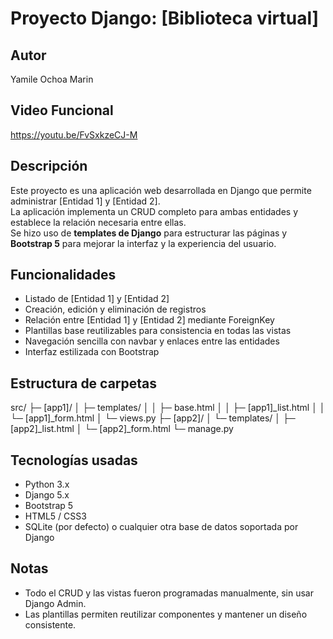 # Proyecto Django: [Biblioteca virtual]

## Autor
Yamile Ochoa Marin

## Video Funcional
https://youtu.be/FvSxkzeCJ-M

## Descripción
Este proyecto es una aplicación web desarrollada en Django que permite administrar [Entidad 1] y [Entidad 2].  
La aplicación implementa un CRUD completo para ambas entidades y establece la relación necesaria entre ellas.  
Se hizo uso de **templates de Django** para estructurar las páginas y **Bootstrap 5** para mejorar la interfaz y la experiencia del usuario.

## Funcionalidades
- Listado de [Entidad 1] y [Entidad 2]  
- Creación, edición y eliminación de registros  
- Relación entre [Entidad 1] y [Entidad 2] mediante ForeignKey  
- Plantillas base reutilizables para consistencia en todas las vistas  
- Navegación sencilla con navbar y enlaces entre las entidades  
- Interfaz estilizada con Bootstrap

## Estructura de carpetas
src/
├─ [app1]/
│  ├─ templates/
│  │  ├─ base.html
│  │  ├─ [app1]_list.html
│  │  └─ [app1]_form.html
│  └─ views.py
├─ [app2]/
│  └─ templates/
│     ├─ [app2]_list.html
│     └─ [app2]_form.html
└─ manage.py

## Tecnologías usadas
- Python 3.x  
- Django 5.x  
- Bootstrap 5  
- HTML5 / CSS3  
- SQLite (por defecto) o cualquier otra base de datos soportada por Django

## Notas
- Todo el CRUD y las vistas fueron programadas manualmente, sin usar Django Admin.  
- Las plantillas permiten reutilizar componentes y mantener un diseño consistente.  



